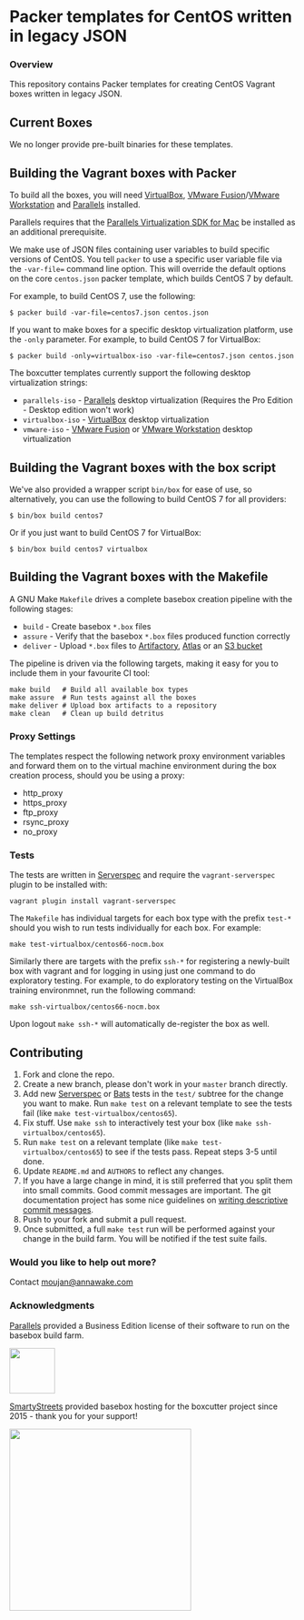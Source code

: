 # Packer templates for CentOS written in legacy JSON

### Overview

This repository contains Packer templates for creating CentOS Vagrant boxes written in legacy JSON.

## Current Boxes

We no longer provide pre-built binaries for these templates.

## Building the Vagrant boxes with Packer

To build all the boxes, you will need [VirtualBox](https://www.virtualbox.org/wiki/Downloads),
[VMware Fusion](https://www.vmware.com/products/fusion)/[VMware Workstation](https://www.vmware.com/products/workstation) and
[Parallels](http://www.parallels.com/products/desktop/whats-new/) installed.

Parallels requires that the
[Parallels Virtualization SDK for Mac](http://www.parallels.com/downloads/desktop)
be installed as an additional prerequisite.

We make use of JSON files containing user variables to build specific versions of CentOS.
You tell `packer` to use a specific user variable file via the `-var-file=` command line
option.  This will override the default options on the core `centos.json` packer template,
which builds CentOS 7 by default.

For example, to build CentOS 7, use the following:

    $ packer build -var-file=centos7.json centos.json

If you want to make boxes for a specific desktop virtualization platform, use the `-only`
parameter.  For example, to build CentOS 7 for VirtualBox:

    $ packer build -only=virtualbox-iso -var-file=centos7.json centos.json

The boxcutter templates currently support the following desktop virtualization strings:

* `parallels-iso` - [Parallels](http://www.parallels.com/products/desktop/whats-new/) desktop virtualization (Requires the Pro Edition - Desktop edition won't work)
* `virtualbox-iso` - [VirtualBox](https://www.virtualbox.org/wiki/Downloads) desktop virtualization
* `vmware-iso` - [VMware Fusion](https://www.vmware.com/products/fusion) or [VMware Workstation](https://www.vmware.com/products/workstation) desktop virtualization

## Building the Vagrant boxes with the box script

We've also provided a wrapper script `bin/box` for ease of use, so alternatively, you can use
the following to build CentOS 7 for all providers:

    $ bin/box build centos7

Or if you just want to build CentOS 7 for VirtualBox:

    $ bin/box build centos7 virtualbox

## Building the Vagrant boxes with the Makefile

A GNU Make `Makefile` drives a complete basebox creation pipeline with the following stages:

* `build` - Create basebox `*.box` files
* `assure` - Verify that the basebox `*.box` files produced function correctly
* `deliver` - Upload `*.box` files to [Artifactory](https://www.jfrog.com/confluence/display/RTF/Vagrant+Repositories), [Atlas](https://atlas.hashicorp.com/) or an [S3 bucket](https://aws.amazon.com/s3/)

The pipeline is driven via the following targets, making it easy for you to include them
in your favourite CI tool:

    make build   # Build all available box types
    make assure  # Run tests against all the boxes
    make deliver # Upload box artifacts to a repository
    make clean   # Clean up build detritus

### Proxy Settings

The templates respect the following network proxy environment variables
and forward them on to the virtual machine environment during the box creation
process, should you be using a proxy:

* http_proxy
* https_proxy
* ftp_proxy
* rsync_proxy
* no_proxy

### Tests

The tests are written in [Serverspec](http://serverspec.org) and require the
`vagrant-serverspec` plugin to be installed with:

    vagrant plugin install vagrant-serverspec

The `Makefile` has individual targets for each box type with the prefix
`test-*` should you wish to run tests individually for each box.  For example:

    make test-virtualbox/centos66-nocm.box

Similarly there are targets with the prefix `ssh-*` for registering a
newly-built box with vagrant and for logging in using just one command to
do exploratory testing.  For example, to do exploratory testing
on the VirtualBox training environmnet, run the following command:

    make ssh-virtualbox/centos66-nocm.box

Upon logout `make ssh-*` will automatically de-register the box as well.

## Contributing


1. Fork and clone the repo.
2. Create a new branch, please don't work in your `master` branch directly.
3. Add new [Serverspec](http://serverspec.org/) or [Bats](https://blog.engineyard.com/2014/bats-test-command-line-tools) tests in the `test/` subtree for the change you want to make.  Run `make test` on a relevant template to see the tests fail (like `make test-virtualbox/centos65`).
4. Fix stuff.  Use `make ssh` to interactively test your box (like `make ssh-virtualbox/centos65`).
5. Run `make test` on a relevant template (like `make test-virtualbox/centos65`) to see if the tests pass.  Repeat steps 3-5 until done.
6. Update `README.md` and `AUTHORS` to reflect any changes.
7. If you have a large change in mind, it is still preferred that you split them into small commits.  Good commit messages are important.  The git documentation project has some nice guidelines on [writing descriptive commit messages](http://git-scm.com/book/ch5-2.html#Commit-Guidelines).
8. Push to your fork and submit a pull request.
9. Once submitted, a full `make test` run will be performed against your change in the build farm.  You will be notified if the test suite fails.

### Would you like to help out more?

Contact moujan@annawake.com

### Acknowledgments

[Parallels](http://www.parallels.com/) provided a Business Edition license of
their software to run on the basebox build farm.

<img src="http://www.parallels.com/fileadmin/images/corporate/brand-assets/images/logo-knockout-on-red.jpg" width="80">

[SmartyStreets](http://www.smartystreets.com) provided basebox hosting for the boxcutter project since 2015 - thank you for your support!

<img src="https://d79i1fxsrar4t.cloudfront.net/images/brand/smartystreets.65887aa3.png" width="320">
